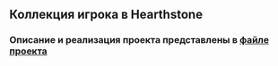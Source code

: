 ## **Коллекция игрока в Hearthstone**

### Описание и реализация проекта представлены в [файле проекта](project.pdf)

